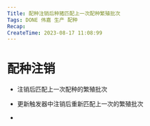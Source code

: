 ```yaml
---
Title: 配种注销后种猪匹配上一次配种繁殖批次
Tags: DONE 伟嘉 生产 配种
Recap: 
CreateTime: 2023-08-17 11:08:99
---
```

# 配种注销

- 注销后匹配上一次配种的繁殖批次

- 更新触发器中注销后重新匹配上一次的繁殖批次
- 